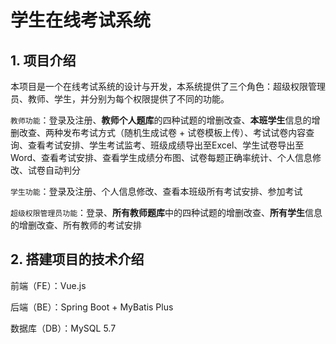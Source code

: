 # 学生在线考试系统

## 1. 项目介绍

本项目是一个在线考试系统的设计与开发，本系统提供了三个角色：超级权限管理员、教师、学生，并分别为每个权限提供了不同的功能。

`教师功能`：登录及注册、**教师个人题库**的四种试题的增删改查、**本班学生**信息的增删改查、两种发布考试方式（随机生成试卷 + 试卷模板上传）、考试试卷内容查询、查看考试安排、学生考试监考、班级成绩导出至Excel、学生试卷导出至Word、查看考试安排、查看学生成绩分布图、试卷每题正确率统计、个人信息修改、试卷自动判分

`学生功能`：登录及注册、个人信息修改、查看本班级所有考试安排、参加考试

`超级权限管理员功能`：登录、**所有教师题库**中的四种试题的增删改查、**所有学生**信息的增删改查、所有教师的考试安排

## 2. 搭建项目的技术介绍

前端（FE）：Vue.js

后端（BE）：Spring Boot + MyBatis Plus

数据库（DB）：MySQL 5.7
